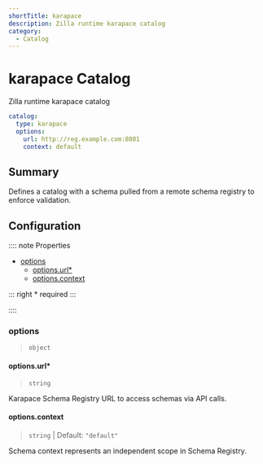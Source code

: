 ```yaml
---
shortTitle: karapace
description: Zilla runtime karapace catalog
category:
  - Catalog
---
```


# karapace Catalog

Zilla runtime karapace catalog

```yaml {2}
catalog:
  type: karapace
  options:
    url: http://reg.example.com:8081
    context: default
```

## Summary

Defines a catalog with a schema pulled from a remote schema registry to enforce validation.

## Configuration

:::: note Properties

- [options](#options)
  - [options.url\*](#options-url)
  - [options.context](#options-context)

::: right
\* required
:::

::::

### options

> `object`

#### options.url\*

> `string`

Karapace Schema Registry URL to access schemas via API calls.

#### options.context

> `string` | Default: `"default"`

Schema context represents an independent scope in Schema Registry.
